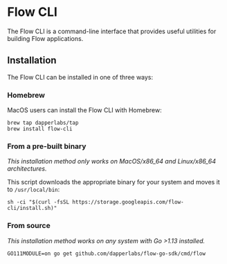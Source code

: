 # Flow CLI

The Flow CLI is a command-line interface that provides useful utilities for building Flow applications.

## Installation

The Flow CLI can be installed in one of three ways:

### Homebrew

MacOS users can install the Flow CLI with Homebrew:

```shell script
brew tap dapperlabs/tap
brew install flow-cli
```

### From a pre-built binary

_This installation method only works on MacOS/x86_64 and Linux/x86_64 architectures._

This script downloads the appropriate binary for your system and moves it to `/usr/local/bin`:

```shell script
sh -ci "$(curl -fsSL https://storage.googleapis.com/flow-cli/install.sh)"
```

### From source

_This installation method works on any system with Go >1.13 installed._

```shell script
GO111MODULE=on go get github.com/dapperlabs/flow-go-sdk/cmd/flow
```
